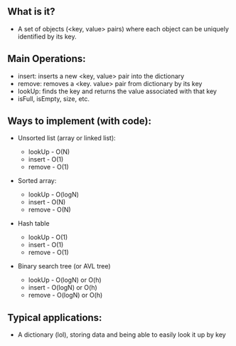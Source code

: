 ## What is it? 
- A set of objects (<key, value> pairs) where each object can be uniquely identified by its key.
    
## Main Operations: 
- insert: inserts a new <key, value> pair into the dictionary
- remove: removes a <key. value> pair from dictionary by its key
- lookUp: finds the key and returns the value associated with that key    
- isFull, isEmpty, size, etc.

## Ways to implement (with code): 
- Unsorted list (array or linked list):
	- lookUp - O(N)
	- insert - O(1)
	- remove - O(1)
    
- Sorted array:
	- lookUp - O(logN)
	- insert - O(N)
	- remove - O(N)
    
- Hash table 
	- lookUp - O(1)
	- insert - O(1)
	- remove - O(1)

- Binary search tree (or AVL tree)
    - lookUp - O(logN) or O(h)
	- insert - O(logN) or O(h)
	- remove - O(logN) or O(h)
    
## Typical applications: 
- A dictionary (lol), storing data and being able to easily look it up by key
